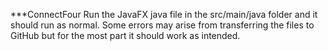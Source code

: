***ConnectFour
Run the JavaFX java file in the src/main/java folder and it should run as normal.
Some errors may arise from transferring the files to GitHub but for the most part it should work as intended.
